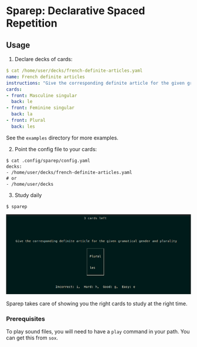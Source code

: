 # Sparep: Declarative Spaced Repetition


## Usage

1. Declare decks of cards:

``` yaml
$ cat /home/user/decks/french-definite-articles.yaml
name: French definite articles
instructions: "Give the corresponding definite article for the given gramatical gender and plurality"
cards:
- front: Masculine singular
  back: le
- front: Feminine singular
  back: la
- front: Plural
  back: les
```

See the `examples` directory for more examples.

2. Point the config file to your cards:

```
$ cat .config/sparep/config.yaml
decks:
- /home/user/decks/french-definite-articles.yaml
# or
- /home/user/decks
```

3. Study daily

```
$ sparep
```

![Study](study.png)

Sparep takes care of showing you the right cards to study at the right time.

### Prerequisites

To play sound files, you will need to have a `play` command in your path.
You can get this from `sox`.
